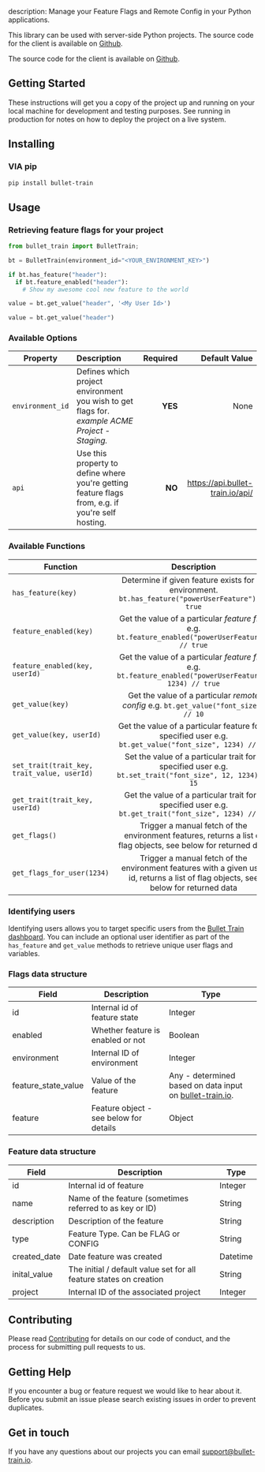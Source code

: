 description: Manage your Feature Flags and Remote Config in your Python applications.

This library can be used with server-side Python projects. The source code for the client is available on [Github](https://github.com/BulletTrainHQ/bullet-train-python-client).

The source code for the client is available on [Github](https://github.com/BulletTrainHQ/bullet-train-python-client).

## Getting Started

These instructions will get you a copy of the project up and running on your local machine for development and testing purposes. See running in production for notes on how to deploy the project on a live system.

## Installing

### VIA pip

```bash
pip install bullet-train
```

## Usage

### Retrieving feature flags for your project

```python
from bullet_train import BulletTrain;

bt = BulletTrain(environment_id="<YOUR_ENVIRONMENT_KEY>")

if bt.has_feature("header"):
  if bt.feature_enabled("header"):
    # Show my awesome cool new feature to the world

value = bt.get_value("header", '<My User Id>')

value = bt.get_value("header")
```

### Available Options

| Property        | Description           | Required  | Default Value  |
| ----- |:-------------| -----:| -----:|
| ```environment_id```     | Defines which project environment you wish to get flags for. *example ACME Project - Staging.* | **YES** | None
| ```api```     | Use this property to define where you're getting feature flags from, e.g. if you're self hosting. |  **NO** | https://api.bullet-train.io/api/

### Available Functions

| Function        | Description |
| ------------- |:-------------:|
| ```has_feature(key)```     | Determine if given feature exists for an environment. ```bt.has_feature("powerUserFeature") // true```
| ```feature_enabled(key)```     | Get the value of a particular *feature flag* e.g. ```bt.feature_enabled("powerUserFeature") // true```
| ```feature_enabled(key, userId)```     | Get the value of a particular *feature flag* e.g. ```bt.feature_enabled("powerUserFeature", 1234) // true```
| ```get_value(key)```     | Get the value of a particular *remote config* e.g. ```bt.get_value("font_size") // 10```
| ```get_value(key, userId)```     | Get the value of a particular feature for a specified user e.g. ```bt.get_value("font_size", 1234) // 15```
| ```set_trait(trait_key, trait_value, userId)```     | Set the value of a particular trait for a specified user e.g. ```bt.set_trait("font_size", 12, 1234) // 15```
| ```get_trait(trait_key, userId)```     | Get the value of a particular trait for a specified user e.g. ```bt.get_trait("font_size", 1234) // 12```
| ```get_flags()```     | Trigger a manual fetch of the environment features, returns a list of flag objects, see below for returned data
| ```get_flags_for_user(1234)```     | Trigger a manual fetch of the environment features with a given user id, returns a list of flag objects, see below for returned data

### Identifying users

Identifying users allows you to target specific users from the [Bullet Train dashboard](https://www.bullet-train.io/).
You can include an optional user identifier as part of the `has_feature` and `get_value` methods to retrieve unique user flags and variables.

### Flags data structure

| Field | Description | Type |
| ---- | ------------ | ---- |
| id | Internal id of feature state | Integer |
| enabled | Whether feature is enabled or not | Boolean |
| environment | Internal ID of environment | Integer | 
| feature_state_value | Value of the feature | Any - determined based on data input on [bullet-train.io](https://bullet-train.io). |
| feature | Feature object - see below for details | Object |

### Feature data structure

| Field | Description | Type |
| ---- | --------------- | --- |
| id | Internal id of feature | Integer |
| name | Name of the feature (sometimes referred to as key or ID) | String |
| description | Description of the feature | String |
| type | Feature Type. Can be FLAG or CONFIG | String |
| created_date | Date feature was created | Datetime |
| inital_value | The initial / default value set for all feature states on creation | String |
| project | Internal ID of the associated project | Integer |  

## Contributing

Please read [Contributing](/contributing) for details on our code of conduct, and the process for submitting pull requests to us.

## Getting Help

If you encounter a bug or feature request we would like to hear about it. Before you submit an issue please search existing issues in order to prevent duplicates.

## Get in touch

If you have any questions about our projects you can email [support@bullet-train.io](mailto:support@bullet-train.io).
